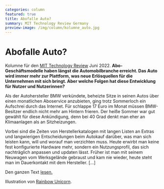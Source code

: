 ```yaml
---
categories: column
featured: true
title: Abofalle Auto?
summary: MIT Technology Review Germany
preview-image: /img/column/kolumne_auto.jpg
---
```


# Abofalle Auto? 

Kolumne für den [MIT Technology Review] Juni 2022.
<b>Abo-Geschäftsmodelle haben längst die Automobilbranche erreicht. Das Auto wird immer mehr zur Plattform, was neue Erlösquellen für die Unternehmen mit sich bringt. Aber welche Folgen hat diese Entwicklung für Nutzer und Nutzerinnen?</b>

<p>Als der Autohersteller BMW verkündete, beheizte Sitze in seinen Autos über einen monatlichen Aboservice anzubieten, ging trotz Sommerloch ein Aufschrei durch das Internet. Für schlappe 17 Euro im Monat müssen BMW-Besitzer endlich nicht mehr am Hintern frieren. Der heiße Sommer war gut gewählt für diese Ankündigung, denn bei 40 Grad denkt man eher an Klimaanlagen als an Sitzheizungen.

Vorbei sind die Zeiten von Herstellerkatalogen mit langen Listen an Extras und langwierigen Entscheidungen beim Autokauf darüber, was man sich leisten kann, will und worauf man verzichten muss. Heute erwirbt man keine fest konfigurierte Hardware mehr, sondern ein Nutzungsprofil, das sich nachträglich anpassen und updaten lässt. Früher ist man mit seinem Neuwagen vom Werksgelände gebraust und kam nie wieder, heute steht man im Dauerkontakt mit dem Hersteller. [...] 

<p>Den ganzen Text <a href="[https://www.heise.de/hintergrund/KI-im-Recruiting-Mist-aber-trotzdem-im-Einsatz-6668717.html](https://www.heise.de/select/tr/2022/6/2218514494001886277)">lesen.</a></p>

Illustration von <a href="https://rainbow-unicorn.com/#welcome">Rainbow Unicorn</a>.

[MIT Technology Review]: [https://www.heise.de/select/tr/2022/6/2218514494001886277]
